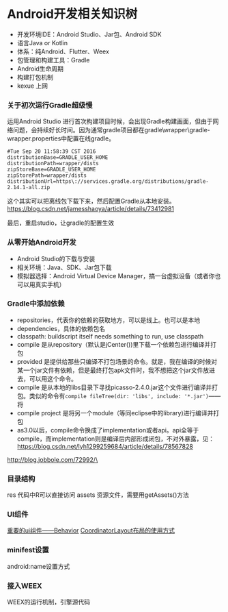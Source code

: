 # Android开发相关知识树

- 开发环境IDE：Android Studio、Jar包、Android SDK
- 语言Java or Kotlin
- 体系：纯Android、Flutter、Weex
- 包管理和构建工具：Gradle
- Android生命周期
- 构建打包机制
- kexue 上网

### 关于初次运行Gradle超级慢
运用Android Studio 进行首次构建项目时候，会出现Gradle构建画面，但由于网络问题，会持续好长时间。因为通常gradle项目都在gradle\wrapper\gradle-wrapper.properties中配置在线gradle。
```
#Tue Sep 20 11:58:39 CST 2016
distributionBase=GRADLE_USER_HOME
distributionPath=wrapper/dists
zipStoreBase=GRADLE_USER_HOME
zipStorePath=wrapper/dists
distributionUrl=https\://services.gradle.org/distributions/gradle-2.14.1-all.zip
```
这个其实可以把离线包下载下来，然后配置Gradle从本地安装。
https://blog.csdn.net/jamesshaoya/article/details/73412981

最后，重启studio，让gradle的配置生效

### 从零开始Android开发

- Android Studio的下载与安装
- 相关环境：Java、SDK、Jar包下载
- 模拟器选择：Android Virtual Device Manager，搞一台虚拟设备（或者你也可以用真实手机）

### Gradle中添加依赖
- repositories，代表你的依赖的获取地方，可以是线上。也可以是本地
- dependencies，具体的依赖包名
- classpath: buildscript itself needs something to run, use classpath
- compile 是从repository（默认是jCenter())里下载一个依赖包进行编译并打包
- provided 是提供给那些只编译不打包场景的命令。就是，我在编译的时候对某一个jar文件有依赖，但是最终打包apk文件时，我不想把这个jar文件放进去，可以用这个命令。
- compile 是从本地的libs目录下寻找picasso-2.4.0.jar这个文件进行编译并打包。类似的命令有`compile fileTree(dir: 'libs', include: '*.jar')`——将
- compile project 是将另一个module（等同eclipse中的library)进行编译并打包
- as3.0以后，compile命令换成了implementation或者api。api全等于compile，而implementation则是编译后内部形成闭包，不对外暴露，见：https://blog.csdn.net/lyh1299259684/article/details/78567828

http://blog.jobbole.com/72992/\

### 目录结构
res 代码中R可以直接访问
assets 资源文件，需要用getAssets()方法

### UI组件
[重要的ui组件——Behavior](http://www.cnblogs.com/android-blogs/p/5867398.html)
[CoordinatorLayout布局的使用方式](https://www.jianshu.com/p/97206f5973c5)

### minifest设置
android:name设置方式

### 接入WEEX
WEEX的运行机制，引擎源代码